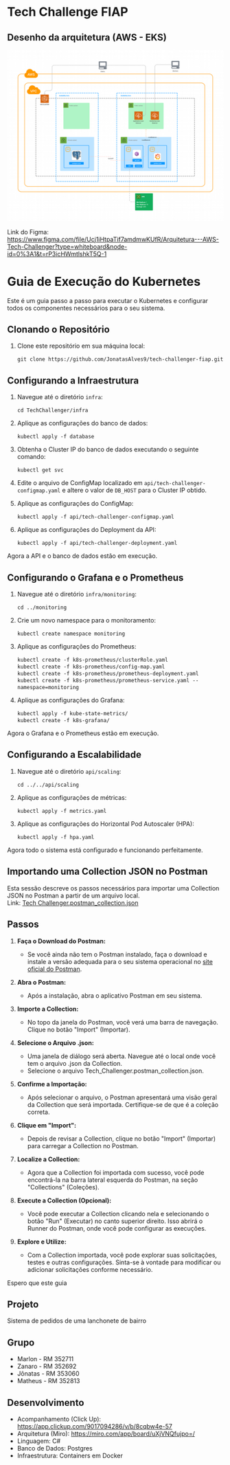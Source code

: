 # Tech Challenge FIAP

## Desenho da arquitetura (AWS - EKS)

![Descrição da imagem](assets/arquitetura.png)

Link do Figma: </br>
https://www.figma.com/file/Ucj1iHtpaTif7amdmwKUfR/Arquitetura---AWS-Tech-Challenger?type=whiteboard&node-id=0%3A1&t=rP3icHWmtlshkT5Q-1

# Guia de Execução do Kubernetes

Este é um guia passo a passo para executar o Kubernetes e configurar todos os componentes necessários para o seu sistema.

## Clonando o Repositório

1. Clone este repositório em sua máquina local:

    ```
    git clone https://github.com/JonatasAlves9/tech-challenger-fiap.git
    ```

## Configurando a Infraestrutura

1. Navegue até o diretório `infra`:

    ```
    cd TechChallenger/infra
    ```

2. Aplique as configurações do banco de dados:

    ```
    kubectl apply -f database
    ```

3. Obtenha o Cluster IP do banco de dados executando o seguinte comando:

    ```
    kubectl get svc
    ```

4. Edite o arquivo de ConfigMap localizado em `api/tech-challenger-configmap.yaml` e altere o valor de `DB_HOST` para o Cluster IP obtido.

5. Aplique as configurações do ConfigMap:

    ```
    kubectl apply -f api/tech-challenger-configmap.yaml
    ```

6. Aplique as configurações do Deployment da API:

    ```
    kubectl apply -f api/tech-challenger-deployment.yaml
    ```

Agora a API e o banco de dados estão em execução.

## Configurando o Grafana e o Prometheus

1. Navegue até o diretório `infra/monitoring`:

    ```
    cd ../monitoring
    ```

2. Crie um novo namespace para o monitoramento:

    ```
    kubectl create namespace monitoring
    ```

3. Aplique as configurações do Prometheus:

    ```
    kubectl create -f k8s-prometheus/clusterRole.yaml
    kubectl create -f k8s-prometheus/config-map.yaml
    kubectl create -f k8s-prometheus/prometheus-deployment.yaml
    kubectl create -f k8s-prometheus/prometheus-service.yaml --namespace=monitoring
    ```

4. Aplique as configurações do Grafana:

    ```
    kubectl apply -f kube-state-metrics/
    kubectl create -f k8s-grafana/
    ```

Agora o Grafana e o Prometheus estão em execução.

## Configurando a Escalabilidade

1. Navegue até o diretório `api/scaling`:

    ```
    cd ../../api/scaling
    ```

2. Aplique as configurações de métricas:

    ```
    kubectl apply -f metrics.yaml
    ```

3. Aplique as configurações do Horizontal Pod Autoscaler (HPA):

    ```
    kubectl apply -f hpa.yaml
    ```

Agora todo o sistema está configurado e funcionando perfeitamente.

## Importando uma Collection JSON no Postman

Esta sessão descreve os passos necessários para importar uma Collection JSON no Postman a partir de um arquivo local.</br>
Link:    [Tech Challenger.postman_collection.json](https://github.com/JonatasAlves9/tech-challenger-fiap/blob/main/assets/Tech%20Challenger.postman_collection.json)


## Passos

1. **Faça o Download do Postman:**
   - Se você ainda não tem o Postman instalado, faça o download e instale a versão adequada para o seu sistema operacional no [site oficial do Postman](https://www.postman.com/downloads/).

2. **Abra o Postman:**
   - Após a instalação, abra o aplicativo Postman em seu sistema.

3. **Importe a Collection:**
   - No topo da janela do Postman, você verá uma barra de navegação. Clique no botão "Import" (Importar).

4. **Selecione o Arquivo .json:**
   - Uma janela de diálogo será aberta. Navegue até o local onde você tem o arquivo .json da Collection.
   - Selecione o arquivo Tech_Challenger.postman_collection.json.

5. **Confirme a Importação:**
   - Após selecionar o arquivo, o Postman apresentará uma visão geral da Collection que será importada. Certifique-se de que é a coleção correta.

6. **Clique em "Import":**
   - Depois de revisar a Collection, clique no botão "Import" (Importar) para carregar a Collection no Postman.

7. **Localize a Collection:**
   - Agora que a Collection foi importada com sucesso, você pode encontrá-la na barra lateral esquerda do Postman, na seção "Collections" (Coleções).

8. **Execute a Collection (Opcional):**
   - Você pode executar a Collection clicando nela e selecionando o botão "Run" (Executar) no canto superior direito. Isso abrirá o Runner do Postman, onde você pode configurar as execuções.

9. **Explore e Utilize:**
   - Com a Collection importada, você pode explorar suas solicitações, testes e outras configurações. Sinta-se à vontade para modificar ou adicionar solicitações conforme necessário.

Espero que este guia 

## Projeto
Sistema de pedidos de uma lanchonete de bairro

## Grupo
  - Marlon - RM 352711
  - Zanaro - RM 352692
  - Jônatas - RM 353060
  - Matheus - RM 352813

## Desenvolvimento
  - Acompanhamento (Click Up): https://app.clickup.com/9017094286/v/b/8cqbw4e-57
  - Arquitetura (Miro): https://miro.com/app/board/uXjVNQfujpo=/
  - Linguagem: C#
  - Banco de Dados: Postgres
  - Infraestrutura: Containers em Docker
